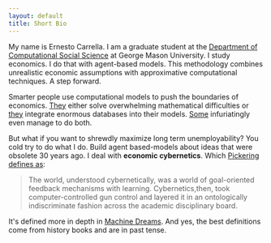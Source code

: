 ```yaml
---
layout: default
title: Short Bio
---
```



My name is Ernesto Carrella. I am a graduate student at the [Department of Computational Social Science] at George Mason University.
I study economics. I do that with agent-based models. This methodology combines unrealistic economic assumptions with approximative computational techniques. A step forward.

Smarter people use computational models to push the boundaries of economics. [They](https://sites.google.com/site/nathanmpalmer/) either solve overwhelming mathematical difficulties or [they](http://www.davidmasad.com/index.html) integrate enormous databases into their models. [Some](http://www.oxfordmartin.ox.ac.uk/people/563) infuriatingly even manage to do both.

But what if you want to shrewdly maximize long term unemployability? 
You cold try to do what I do. Build agent based-models about ideas that were obsolete 30 years ago. I deal with **economic cybernetics**. Which [Pickering defines as](https://www.uni-due.de/~bj0063/doc/Pickering.pdf):

> The world, understood cybernetically, was a world of goal-oriented feedback mechanisms with learning.
> Cybernetics,then, took computer-controlled gun control and layered it in an ontologically  indiscriminate fashion across the academic disciplinary board.

It's defined more in depth in [Machine Dreams](http://www.amazon.com/Machine-Dreams-Economics-Becomes-Science/dp/0521775264).  And yes, the best definitions come from history books and are in past tense.

[Department of Computational Social Science]:http://css.gmu.edu/
    
